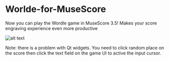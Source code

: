# Worlde-for-MuseScore
Now you can play the Wordle game in MuseScore 3.5! Makes your score engraving experience even more productive

![alt text](https://github.com/SnakeAmadeus/Worlde-for-MuseScore/blob/main/demo.jpg)

Note: there is a problem with Qt widgets. You need to click random place on the score then click the text field on the game UI to active the input cursor.
